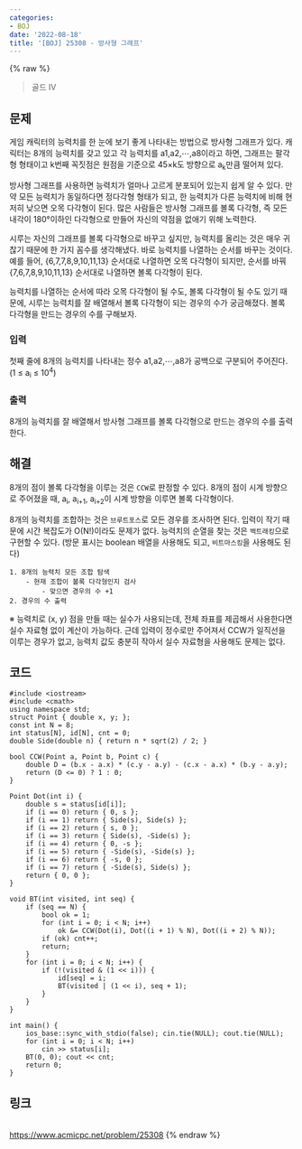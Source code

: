 ```yaml
---
categories:
- BOJ
date: '2022-08-18'
title: '[BOJ] 25308 - 방사형 그래프'
---
```


{% raw %}
> 골드 IV<br>

## 문제
게임 캐릭터의 능력치를 한 눈에 보기 좋게 나타내는 방법으로 방사형 그래프가 있다. 캐릭터는 8개의 능력치를 갖고 있고 각 능력치를  a1,a2,⋯,a8이라고 하면, 그래프는 팔각형 형태이고  k번째 꼭짓점은 원점을 기준으로  45×k도 방향으로  a<sub>k</sub>만큼 떨어져 있다.

방사형 그래프를 사용하면 능력치가 얼마나 고르게 분포되어 있는지 쉽게 알 수 있다. 만약 모든 능력치가 동일하다면 정다각형 형태가 되고, 한 능력치가 다른 능력치에 비해 현저히 낮으면 오목 다각형이 된다. 많은 사람들은 방사형 그래프를 볼록 다각형, 즉 모든 내각이  180°이하인 다각형으로 만들어 자신의 약점을 없애기 위해 노력한다.

시루는 자신의 그래프를 볼록 다각형으로 바꾸고 싶지만, 능력치를 올리는 것은 매우 귀찮기 때문에 한 가지 꼼수를 생각해냈다. 바로 능력치를 나열하는 순서를 바꾸는 것이다. 예를 들어,  {6,7,7,8,9,10,11,13} 순서대로 나열하면 오목 다각형이 되지만, 순서를 바꿔 {7,6,7,8,9,10,11,13} 순서대로 나열하면 볼록 다각형이 된다.

능력치를 나열하는 순서에 따라 오목 다각형이 될 수도, 볼록 다각형이 될 수도 있기 때문에, 시루는 능력치를 잘 배열해서 볼록 다각형이 되는 경우의 수가 궁금해졌다. 볼록 다각형을 만드는 경우의 수를 구해보자.

### 입력
첫째 줄에 8개의 능력치를 나타내는 정수 a1,a2,⋯,a8가 공백으로 구분되어 주어진다. (1 ≤ a<sub>i</sub> ≤ 10<sup>4</sup>)

### 출력
8개의 능력치를 잘 배열해서 방사형 그래프를 볼록 다각형으로 만드는 경우의 수를 출력한다.

## 해결
8개의 점이 볼록 다각형을 이루는 것은 `CCW`로 판정할 수 있다. 8개의 점이 시계 방향으로 주어졌을 때, a<sub>i</sub>, a<sub>i+1</sub>, a<sub>i+2</sub>이 시계 방향을 이루면 볼록 다각형이다.

8개의 능력치를 조합하는 것은 `브루트포스`로 모든 경우를 조사하면 된다. 입력이 작기 때문에 시간 복잡도가 O(N!)이라도 문제가 없다. 능력치의 순열을 찾는 것은 `백트래킹`으로 구현할 수 있다. (방문 표시는 boolean 배열을 사용해도 되고, `비트마스킹`을 사용해도 된다)

```
1. 8개의 능력치 모든 조합 탐색
	- 현재 조합이 볼록 다각형인지 검사
		- 맞으면 경우의 수 +1
2. 경우의 수 출력
```

※ 능력치로 (x, y) 점을 만들 때는 실수가 사용되는데, 전체 좌표를 제곱해서 사용한다면 실수 자료형 없이 계산이 가능하다. 근데 입력이 정수로만 주어져서 CCW가 일직선을 이루는 경우가 없고, 능력치 값도 충분히 작아서 실수 자료형을 사용해도 문제는 없다.

## 코드
```
#include <iostream>
#include <cmath>
using namespace std;
struct Point { double x, y; };
const int N = 8;
int status[N], id[N], cnt = 0;
double Side(double n) { return n * sqrt(2) / 2; }

bool CCW(Point a, Point b, Point c) {
	double D = (b.x - a.x) * (c.y - a.y) - (c.x - a.x) * (b.y - a.y);
	return (D <= 0) ? 1 : 0;
}

Point Dot(int i) {
	double s = status[id[i]];
	if (i == 0) return { 0, s };
	if (i == 1) return { Side(s), Side(s) };
	if (i == 2) return { s, 0 };
	if (i == 3) return { Side(s), -Side(s) };
	if (i == 4) return { 0, -s };
	if (i == 5) return { -Side(s), -Side(s) };
	if (i == 6) return { -s, 0 };
	if (i == 7) return { -Side(s), Side(s) };
	return { 0, 0 };
}

void BT(int visited, int seq) {
	if (seq == N) {
		bool ok = 1;
		for (int i = 0; i < N; i++)
			ok &= CCW(Dot(i), Dot((i + 1) % N), Dot((i + 2) % N));
		if (ok) cnt++;
		return;
	}
	for (int i = 0; i < N; i++) {
		if (!(visited & (1 << i))) {
			id[seq] = i;
			BT(visited | (1 << i), seq + 1);
		}
	}
}

int main() {
	ios_base::sync_with_stdio(false); cin.tie(NULL); cout.tie(NULL);
	for (int i = 0; i < N; i++)
		cin >> status[i];
	BT(0, 0); cout << cnt;
	return 0;
}
```

## 링크
<br>https://www.acmicpc.net/problem/25308
{% endraw %}